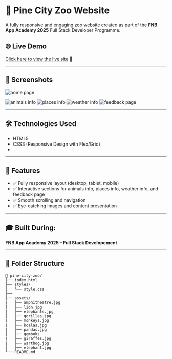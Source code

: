 # 🦁 Pine City Zoo Website

A fully responsive and engaging zoo website created as part of the **FNB App Academy 2025** Full Stack Developer Programme.

## 🌐 Live Demo
[Click here to view the live site](https://688d64819c083ef13daf0a8f--heartfelt-baklava-1db787.netlify.app/) 🔗

---

## 📸 Screenshots
![home page](https://github.com/user-attachments/assets/4e514aa6-6202-4b6c-b1ab-182c359b871d)

![animals info](https://github.com/user-attachments/assets/e95bf8d6-3625-4877-98e4-fc3575a36ac3)
![places info](https://github.com/user-attachments/assets/9ef11f79-a0b3-453c-ae7d-0c586bc09e20)
![weather info](https://github.com/user-attachments/assets/1758ad80-21fa-476a-951c-fdfd09da18b3)
![feedback page](https://github.com/user-attachments/assets/47957c90-c57f-4296-82ec-5e538c60a834)



---

## 🛠️ Technologies Used
- HTML5  
- CSS3 (Responsive Design with Flex/Grid)
- [Hosting]: Netlify 

---

## 📁 Features
- ✅ Fully responsive layout (desktop, tablet, mobile)
- ✅ Interactive sections for animals info, places info, weather info, and feedback page
- ✅ Smooth scrolling and navigation
- ✅ Eye-catching images and content presentation

---

## 🎓 Built During:
**FNB App Academy 2025 – Full Stack Developement**

---

## 📂 Folder Structure

```plaintext
📁 pine-city-zoo/
├── index.html
├── styles/
│   └── style.css
├── 
├── assets/
|   ├── amphitheatre.jpg
│   ├── lion.jpg
|   ├── elephants.jpg
|   ├── gorillas.jpg
|   ├── monkeys.jpg
|   ├── koalas.jpg
|   ├── pandas.jpg
|   ├── gemboks
|   ├── giraffes.jpg
|   ├── warthog.jpg
│   ├── elephant.jpg
└── README.md
